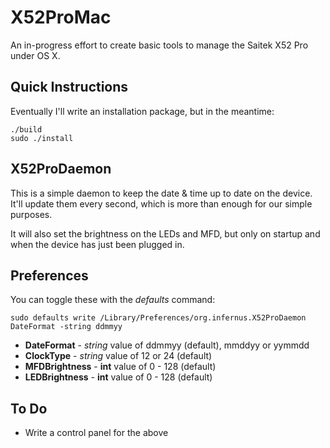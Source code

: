 X52ProMac
=========

An in-progress effort to create basic tools to manage the Saitek X52 Pro under OS X.

Quick Instructions
------------------

Eventually I'll write an installation package, but in the meantime:

```
./build
sudo ./install
```

X52ProDaemon
------------

This is a simple daemon to keep the date & time up to date on the device. It'll update them every second, which is more than enough for our simple purposes.

It will also set the brightness on the LEDs and MFD, but only on startup and when the device has just been plugged in.

Preferences
-----------

You can toggle these with the *defaults* command:
```
sudo defaults write /Library/Preferences/org.infernus.X52ProDaemon DateFormat -string ddmmyy
```

* **DateFormat** - *string* value of ddmmyy (default), mmddyy or yymmdd
* **ClockType** - *string* value of 12 or 24 (default)
* **MFDBrightness** - **int** value of 0 - 128 (default)
* **LEDBrightness** - **int** value of 0 - 128 (default)

To Do
-----

* Write a control panel for the above


